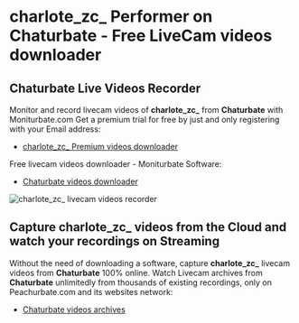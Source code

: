 # charlote_zc_ Performer on Chaturbate - Free LiveCam videos downloader

## Chaturbate Live Videos Recorder

Monitor and record livecam videos of **charlote_zc_** from **Chaturbate** with Moniturbate.com
Get a premium trial for free by just and only registering with your Email address:
* [charlote_zc_ Premium videos downloader](https://moniturbate.com/request-demo-licence-key.html)

Free livecam videos downloader - Moniturbate Software:
* [Chaturbate videos downloader](https://moniturbate.com/moniturbate-download-software.html)

![charlote_zc_ livecam videos recorder](https://peachurnet.com/templates/moniturbate-software.png)


## Capture charlote_zc_ videos from the Cloud and watch your recordings on Streaming

Without the need of downloading a software, capture **charlote_zc_** livecam videos from **Chaturbate** 100% online.
Watch Livecam archives from **Chaturbate** unlimitedly from thousands of existing recordings, only on Peachurbate.com and its websites network:
* [Chaturbate videos archives](https://peachurnet.com/)